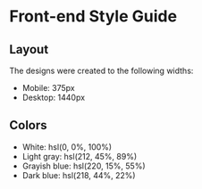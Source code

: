 # Front-end Style Guide

## Layout

The designs were created to the following widths:

- Mobile: 375px
- Desktop: 1440px

## Colors

- White: hsl(0, 0%, 100%)
- Light gray: hsl(212, 45%, 89%)
- Grayish blue: hsl(220, 15%, 55%)
- Dark blue: hsl(218, 44%, 22%)

<!-- ## Typography -->

<!-- ### Body Copy -->

<!-- - Font size (paragraph): 15px -->

<!-- ### Font -->

<!-- - Family: [Outfit](https://fonts.google.com/specimen/Outfit)
- Weights: 400, 700 -->
